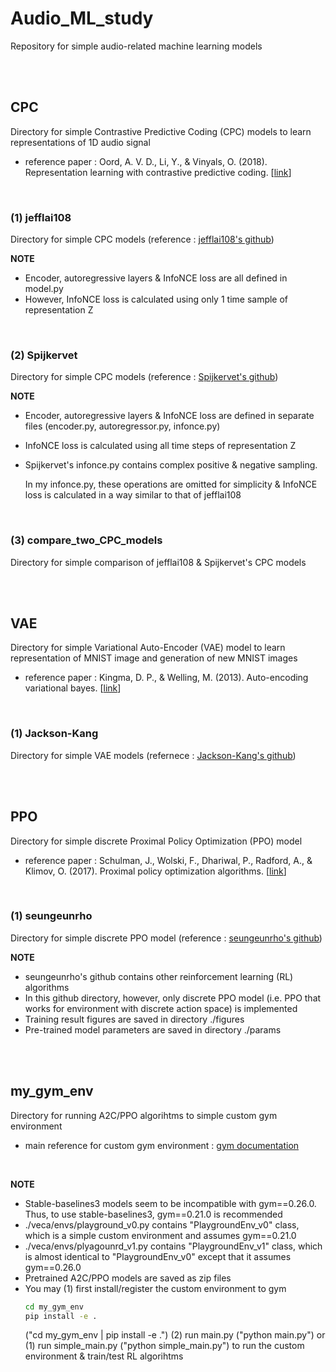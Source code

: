 # Audio_ML_study

Repository for simple audio-related machine learning models

<br/>
<br/>

## CPC

Directory for simple Contrastive Predictive Coding (CPC) models to learn representations of 1D audio signal
* reference paper : Oord, A. V. D., Li, Y., & Vinyals, O. (2018). Representation learning with contrastive predictive coding. [[link](https://arxiv.org/abs/1807.03748)]

<br/>

### (1) jefflai108

Directory for simple CPC models (reference : [jefflai108's github](https://github.com/jefflai108/Contrastive-Predictive-Coding-PyTorch))

**NOTE**
  * Encoder, autoregressive layers & InfoNCE loss are all defined in model.py
  * However, InfoNCE loss is calculated using only 1 time sample of representation Z

<br/>

### (2) Spijkervet

Directory for simple CPC models (reference : [Spijkervet's github](https://github.com/Spijkervet/contrastive-predictive-coding))

**NOTE**
  * Encoder, autoregressive layers & InfoNCE loss are defined in separate files (encoder.py, autoregressor.py, infonce.py)
  * InfoNCE loss is calculated using all time steps of representation Z
  * Spijkervet's infonce.py contains complex positive & negative sampling.
    
    In my infonce.py, these operations are omitted for simplicity & InfoNCE loss is calculated in a way similar to that of jefflai108

<br/>

### (3) compare_two_CPC_models

Directory for simple comparison of jefflai108 & Spijkervet's CPC models


<br/>
<br/>


## VAE

Directory for simple Variational Auto-Encoder (VAE) model to learn representation of MNIST image and generation of new MNIST images
* reference paper : Kingma, D. P., & Welling, M. (2013). Auto-encoding variational bayes. [[link](https://arxiv.org/abs/1312.6114)]

<br/>

### (1) Jackson-Kang

Directory for simple VAE models (refernece : [Jackson-Kang's github](https://github.com/Jackson-Kang/Pytorch-VAE-tutorial))


<br/>
<br/>


## PPO

Directory for simple discrete Proximal Policy Optimization (PPO) model 
* reference paper : Schulman, J., Wolski, F., Dhariwal, P., Radford, A., & Klimov, O. (2017). Proximal policy optimization algorithms. [[link](https://arxiv.org/abs/1707.06347)]

<br/>

### (1) seungeunrho

Directory for simple discrete PPO model (reference : [seungeunrho's github](https://github.com/seungeunrho/minimalRL))

**NOTE**
  * seungeunrho's github contains other reinforcement learning (RL) algorithms
  * In this github directory, however, only discrete PPO model (i.e. PPO that works for environment with discrete action space) is implemented
  * Training result figures are saved in directory ./figures
  * Pre-trained model parameters are saved in directory ./params
  
  
<br/>
<br/>


## my_gym_env

Directory for running A2C/PPO algorihtms to simple custom gym environment
* main reference for custom gym environment : [gym documentation](https://www.gymlibrary.dev/content/environment_creation/)


<br/>


**NOTE**
  * Stable-baselines3 models seem to be incompatible with gym==0.26.0. Thus, to use stable-baselines3, gym==0.21.0 is recommended
  * ./veca/envs/playground_v0.py contains "PlaygroundEnv_v0" class, which is a simple custom environment and assumes gym==0.21.0
  * ./veca/envs/plyagounrd_v1.py contains "PlaygroundEnv_v1" class, which is almost identical to "PlaygroundEnv_v0" except that it assumes gym==0.26.0
  * Pretrained A2C/PPO models are saved as zip files
  * You may
    (1) first install/register the custom environment to gym
    ~~~bash
    cd my_gym_env
    pip install -e .
    ~~~
    ("cd my_gym_env | pip install -e .")
    (2) run main.py ("python main.py")
    or
    (1) run simple_main.py ("python simple_main.py")
    to run the custom environment & train/test RL algorihtms
